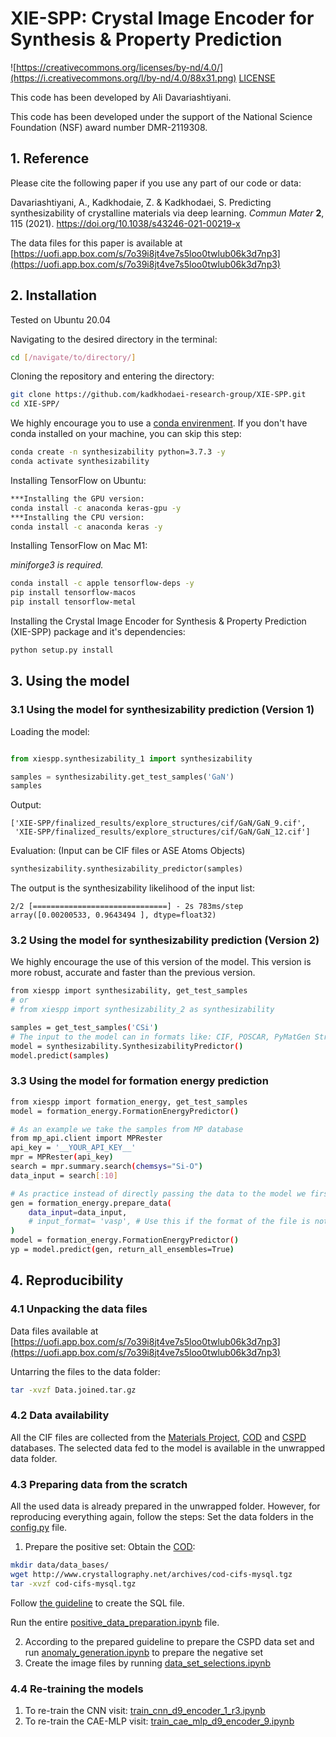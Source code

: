 # XIE-SPP: Crystal Image Encoder for Synthesis & Property Prediction

![https://creativecommons.org/licenses/by-nd/4.0/](https://i.creativecommons.org/l/by-nd/4.0/88x31.png)
[LICENSE](https://creativecommons.org/licenses/by-nd/4.0/)

This code has been developed by Ali Davariashtiyani. 

This code has been developed under the support of the National Science Foundation (NSF) award number DMR-2119308.

## 1. Reference

Please cite the following paper if you use any part of our code or data: 

Davariashtiyani, A., Kadkhodaie, Z. & Kadkhodaei, S. Predicting synthesizability of crystalline materials via deep learning. *Commun Mater* **2**, 115 (2021). https://doi.org/10.1038/s43246-021-00219-x

The data files for this paper is available at [https://uofi.app.box.com/s/7o39i8jt4ve7s5loo0twlub06k3d7np3](https://uofi.app.box.com/s/7o39i8jt4ve7s5loo0twlub06k3d7np3)

## 2. Installation
Tested on Ubuntu 20.04

Navigating to the desired directory in the terminal:
~~~sh
cd [/navigate/to/directory/]
~~~

Cloning the repository and entering the directory:
~~~sh
git clone https://github.com/kadkhodaei-research-group/XIE-SPP.git
cd XIE-SPP/
~~~

We highly encourage you to use a [conda envirenment](https://conda.io/projects/conda/en/latest/user-guide/tasks/manage-environments.html). If you don't have conda installed on your machine, you can skip this step:
~~~sh
conda create -n synthesizability python=3.7.3 -y
conda activate synthesizability
~~~

Installing TensorFlow on Ubuntu:
~~~sh
***Installing the GPU version:
conda install -c anaconda keras-gpu -y
***Installing the CPU version:
conda install -c anaconda keras -y
~~~

Installing TensorFlow on Mac M1:

*miniforge3 is required.*
~~~sh
conda install -c apple tensorflow-deps -y
pip install tensorflow-macos
pip install tensorflow-metal
~~~

Installing the Crystal Image Encoder for Synthesis & Property Prediction (XIE-SPP) package and it's dependencies:
~~~sh
python setup.py install
~~~


## 3. Using the model
### 3.1 Using the model for synthesizability prediction (Version 1)
Loading the model:

~~~python

from xiespp.synthesizability_1 import synthesizability

samples = synthesizability.get_test_samples('GaN')
samples
~~~
Output:
~~~
['XIE-SPP/finalized_results/explore_structures/cif/GaN/GaN_9.cif',
 'XIE-SPP/finalized_results/explore_structures/cif/GaN/GaN_12.cif']
~~~
Evaluation: (Input can be CIF files or ASE Atoms Objects)
~~~python
synthesizability.synthesizability_predictor(samples)
~~~

The output is the synthesizability likelihood of the input list:
~~~
2/2 [==============================] - 2s 783ms/step
array([0.00200533, 0.9643494 ], dtype=float32)
~~~

### 3.2 Using the model for synthesizability prediction (Version 2)
We highly encourage the use of this version of the model. 
This version is more robust, accurate and faster than the previous version.
~~~sh
from xiespp import synthesizability, get_test_samples
# or 
# from xiespp import synthesizability_2 as synthesizability

samples = get_test_samples('CSi')
# The input to the model can in formats like: CIF, POSCAR, PyMatGen Structure, ASE Atoms
model = synthesizability.SynthesizabilityPredictor()
model.predict(samples)
~~~

### 3.3 Using the model for formation energy prediction
~~~sh
from xiespp import formation_energy, get_test_samples
model = formation_energy.FormationEnergyPredictor()

# As an example we take the samples from MP database
from mp_api.client import MPRester
api_key = '__YOUR_API_KEY__'
mpr = MPRester(api_key)
search = mpr.summary.search(chemsys="Si-O")
data_input = search[:10]

# As practice instead of directly passing the data to the model we first generate the Image Generator Object
gen = formation_energy.prepare_data(
    data_input=data_input, 
    # input_format= 'vasp', # Use this if the format of the file is not CIF file
)
model = formation_energy.FormationEnergyPredictor()
yp = model.predict(gen, return_all_ensembles=True)
~~~

## 4. Reproducibility
### 4.1 Unpacking the data files
Data files available at [https://uofi.app.box.com/s/7o39i8jt4ve7s5loo0twlub06k3d7np3](https://uofi.app.box.com/s/7o39i8jt4ve7s5loo0twlub06k3d7np3)

Untarring the files to the data folder:
~~~sh
tar -xvzf Data.joined.tar.gz
~~~
### 4.2 Data availability
All the CIF files are collected from the [Materials Project](https://materialsproject.org/), [COD](http://www.crystallography.net/cod/) and [CSPD](https://github.com/SUNCAT-Center/AtomicStructureGenerator) databases. The selected data fed to the model is available in the unwrapped data folder.

### 4.3 Preparing data from the scratch
All the used data is already prepared in the unwrapped folder. However, for reproducing everything again, follow the steps:
Set the data folders in the [config.py](https://github.com/kadkhodaei-research-group/NN-crystal-synthesizability-predictor/blob/main/config.py) file. 
1. Prepare the positive set:
Obtain the [COD](https://wiki.crystallography.net/howtoobtaincod/):
~~~sh
mkdir data/data_bases/
wget http://www.crystallography.net/archives/cod-cifs-mysql.tgz
tar -xvzf cod-cifs-mysql.tgz
~~~
Follow [the guideline](https://github.com/kadkhodaei-research-group/NN-crystal-synthesizability-predictor/blob/main/positive_data_preparation.ipynb) to create the SQL file. 

Run the entire [positive_data_preparation.ipynb](https://github.com/kadkhodaei-research-group/NN-crystal-synthesizability-predictor/blob/main/positive_data_preparation.ipynb) file.

2. According to the prepared guideline to prepare the CSPD data set and run [anomaly_generation.ipynb](https://github.com/kadkhodaei-research-group/NN-crystal-synthesizability-predictor/blob/main/anomaly_generation.ipynb) to prepare the negative set
3. Create the image files by running [data_set_selections.ipynb](https://github.com/kadkhodaei-research-group/NN-crystal-synthesizability-predictor/blob/main/data_set_selections.ipynb)

### 4.4 Re-training the models
1. To re-train the CNN visit: [train_cnn_d9_encoder_1_r3.ipynb](https://github.com/kadkhodaei-research-group/NN-crystal-synthesizability-predictor/blob/main/train_cnn_d9_encoder_1_r3.ipynb)
2. To re-train the CAE-MLP visit: [train_cae_mlp_d9_encoder_9.ipynb](https://github.com/kadkhodaei-research-group/NN-crystal-synthesizability-predictor/blob/main/train_cae_mlp_d9_encoder_9.ipynb)

